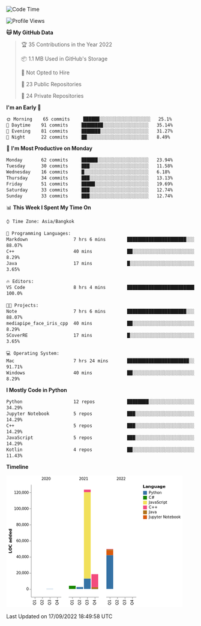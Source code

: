 <!--START_SECTION:waka-->
![Code Time](http://img.shields.io/badge/Code%20Time-830%20hrs%2046%20mins-blue)

![Profile Views](http://img.shields.io/badge/Profile%20Views-1-blue)

**🐱 My GitHub Data** 

> 🏆 35 Contributions in the Year 2022
 > 
> 📦 1.1 MB Used in GitHub's Storage 
 > 
> 🚫 Not Opted to Hire
 > 
> 📜 23 Public Repositories 
 > 
> 🔑 24 Private Repositories  
 > 
**I'm an Early 🐤** 

```text
🌞 Morning    65 commits     ██████░░░░░░░░░░░░░░░░░░░   25.1% 
🌆 Daytime    91 commits     ████████░░░░░░░░░░░░░░░░░   35.14% 
🌃 Evening    81 commits     ███████░░░░░░░░░░░░░░░░░░   31.27% 
🌙 Night      22 commits     ██░░░░░░░░░░░░░░░░░░░░░░░   8.49%

```
📅 **I'm Most Productive on Monday** 

```text
Monday       62 commits     ██████░░░░░░░░░░░░░░░░░░░   23.94% 
Tuesday      30 commits     ███░░░░░░░░░░░░░░░░░░░░░░   11.58% 
Wednesday    16 commits     █░░░░░░░░░░░░░░░░░░░░░░░░   6.18% 
Thursday     34 commits     ███░░░░░░░░░░░░░░░░░░░░░░   13.13% 
Friday       51 commits     █████░░░░░░░░░░░░░░░░░░░░   19.69% 
Saturday     33 commits     ███░░░░░░░░░░░░░░░░░░░░░░   12.74% 
Sunday       33 commits     ███░░░░░░░░░░░░░░░░░░░░░░   12.74%

```


📊 **This Week I Spent My Time On** 

```text
⌚︎ Time Zone: Asia/Bangkok

💬 Programming Languages: 
Markdown                 7 hrs 6 mins        ██████████████████████░░░   88.07% 
C++                      40 mins             ██░░░░░░░░░░░░░░░░░░░░░░░   8.29% 
Java                     17 mins             █░░░░░░░░░░░░░░░░░░░░░░░░   3.65%

🔥 Editors: 
VS Code                  8 hrs 4 mins        █████████████████████████   100.0%

🐱‍💻 Projects: 
Note                     7 hrs 6 mins        ██████████████████████░░░   88.07% 
mediapipe_face_iris_cpp  40 mins             ██░░░░░░░░░░░░░░░░░░░░░░░   8.29% 
SCoverRE                 17 mins             █░░░░░░░░░░░░░░░░░░░░░░░░   3.65%

💻 Operating System: 
Mac                      7 hrs 24 mins       ███████████████████████░░   91.71% 
Windows                  40 mins             ██░░░░░░░░░░░░░░░░░░░░░░░   8.29%

```

**I Mostly Code in Python** 

```text
Python                   12 repos            ████████░░░░░░░░░░░░░░░░░   34.29% 
Jupyter Notebook         5 repos             ███░░░░░░░░░░░░░░░░░░░░░░   14.29% 
C++                      5 repos             ███░░░░░░░░░░░░░░░░░░░░░░   14.29% 
JavaScript               5 repos             ███░░░░░░░░░░░░░░░░░░░░░░   14.29% 
Kotlin                   4 repos             ██░░░░░░░░░░░░░░░░░░░░░░░   11.43%

```


**Timeline**

![Chart not found](https://raw.githubusercontent.com/pntt3011/pntt3011/main/charts/bar_graph.png) 


 Last Updated on 17/09/2022 18:49:58 UTC
<!--END_SECTION:waka-->
